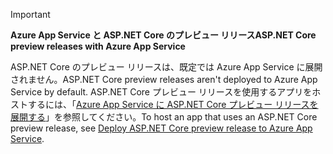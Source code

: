> [!IMPORTANT]
> <span data-ttu-id="d3403-101">**Azure App Service と ASP.NET Core のプレビュー リリース**</span><span class="sxs-lookup"><span data-stu-id="d3403-101">**ASP.NET Core preview releases with Azure App Service**</span></span>
>
> <span data-ttu-id="d3403-102">ASP.NET Core のプレビュー リリースは、既定では Azure App Service に展開されません。</span><span class="sxs-lookup"><span data-stu-id="d3403-102">ASP.NET Core preview releases aren't deployed to Azure App Service by default.</span></span> <span data-ttu-id="d3403-103">ASP.NET Core プレビュー リリースを使用するアプリをホストするには、「[Azure App Service に ASP.NET Core プレビュー リリースを展開する](xref:host-and-deploy/azure-apps/index#deploy-aspnet-core-preview-release-to-azure-app-service)」を参照してください。</span><span class="sxs-lookup"><span data-stu-id="d3403-103">To host an app that uses an ASP.NET Core preview release, see [Deploy ASP.NET Core preview release to Azure App Service](xref:host-and-deploy/azure-apps/index#deploy-aspnet-core-preview-release-to-azure-app-service).</span></span>
<!-- 
> [!IMPORTANT]
> **ASP.NET Core 3.0 with Azure App Service**
>
> ASP.NET Core 3.0 has not yet been deployed to Azure App Service. We hope to provide ASP.NET Core 3 on Azure App Service soon. To host an app that uses an ASP.NET Core 3.0:

* Treat ASP.NET Core 3.0 like a preview release for Azure App Service deployment.
* See [Deploy ASP.NET Core preview release to Azure App Service](xref:host-and-deploy/azure-apps/index#deploy-aspnet-core-preview-release-to-azure-app-service).
-->
